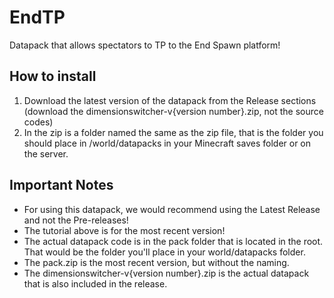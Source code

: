 # EndTP
Datapack that allows spectators to TP to the End Spawn platform!

## How to install
1. Download the latest version of the datapack from the Release sections (download the dimensionswitcher-v{version number}.zip, not the source codes)
2. In the zip is a folder named the same as the zip file, that is the folder you should place in /world/datapacks in your Minecraft saves folder or on the server.

## Important Notes
* For using this datapack, we would recommend using the Latest Release and not the Pre-releases!
* The tutorial above is for the most recent version!
* The actual datapack code is in the pack folder that is located in the root. That would be the folder you'll place in your world/datapacks folder.
* The pack.zip is the most recent version, but without the naming.
* The dimensionswitcher-v{version number}.zip is the actual datapack that is also included in the release.
